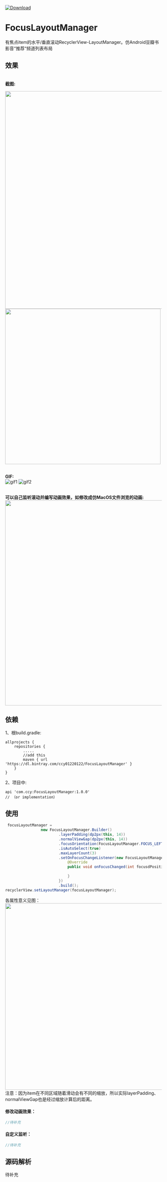 [ ![Download](https://api.bintray.com/packages/ccy01220122/FocusLayoutManager/FocusLayoutManager/images/download.svg?version=1.0.0) ](https://bintray.com/ccy01220122/FocusLayoutManager/FocusLayoutManager/1.0.0/link)
# FocusLayoutManager
有焦点item的水平/垂直滚动RecyclerView-LayoutManager。仿Android豆瓣书影音“推荐“频道列表布局


## 效果

<br/> **截图:** <br/>

<img src="https://github.com/CCY0122/FocusLayoutManager/blob/master/pic/hor.jpg" width=700 />
<img src="https://github.com/CCY0122/FocusLayoutManager/blob/master/pic/ver.jpg" width=500 />

<br/> **GIF:** <br/>
![gif1](https://github.com/CCY0122/FocusLayoutManager/blob/master/pic/gif_hor_2.gif)
![gif2](https://github.com/CCY0122/FocusLayoutManager/blob/master/pic/gif_ver.gif)

<br/> **可以自己监听滚动并编写动画效果，如修改成仿MacOS文件浏览的动画:** <br/>
<img src="https://github.com/CCY0122/FocusLayoutManager/blob/master/pic/gif_mac_os.gif" width=660 />



## 依赖

1、根build.gradle:
```
allprojects {
    repositories {
        .....
        //add this
        maven { url 'https://dl.bintray.com/ccy01220122/FocusLayoutManager' }
    }
}
```
2、项目中:
```
api 'com.ccy:FocusLayoutManager:1.0.0'
// （or implementation）
```

## 使用


```java
 focusLayoutManager =
                new FocusLayoutManager.Builder()
                        .layerPadding(dp2px(this, 14))
                        .normalViewGap(dp2px(this, 14))
                        .focusOrientation(FocusLayoutManager.FOCUS_LEFT)
                        .isAutoSelect(true)
                        .maxLayerCount(3)
                        .setOnFocusChangeListener(new FocusLayoutManager.OnFocusChangeListener() {
                            @Override
                            public void onFocusChanged(int focusdPosition, int lastFocusdPosition) {
                                
                            }
                        })
                        .build();
recyclerView.setLayoutManager(focusLayoutManager);
```
各属性意义见图：<br/>
<img src="https://github.com/CCY0122/FocusLayoutManager/blob/master/pic/detail.png" width=600 />
<br/>
注意：因为item在不同区域随着滑动会有不同的缩放，所以实际layerPadding、normalViewGap也是经过缩放计算后的距离。

#### 修改动画效果：
```java
//待补充
```

#### 自定义监听：
```java
//待补充
```

## 源码解析
待补充



